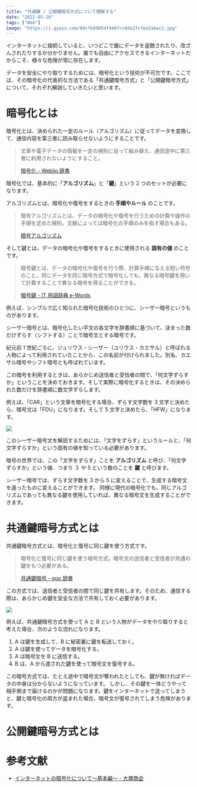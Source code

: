 ```yaml
---
title: "共通鍵 / 公開鍵暗号方式について理解する"
date: "2022-05-20"
tags: ["Web"]
image: "https://i.gyazo.com/60cfb89054f448fcc6da2fcfea2abac1.jpg"
---
```


インターネットに接続していると、いつどこで誰にデータを盗聴されたり、改ざんされたりするか分かりません。誰でも自由にアクセスできるインターネットだからこそ、様々な危険が常に存在します。

データを安全にやり取りするためには、暗号化という技術が不可欠です。ここでは、その暗号化の代表的な方法である「共通鍵暗号方式」と「公開鍵暗号方式」について、それぞれ解説していきたいと思います。

# 暗号化とは

暗号化とは、決められた一定のルール（アルゴリズム）に従ってデータを変換して、通信内容を第三者に読み取らせないようにすることです。

> 文章や電子データの情報を一定の規則に従って組み替え、通信途中に第三者に利用されないようにすること。
>
> [暗号化 - Weblio 辞書](https://www.weblio.jp/content/%E6%9A%97%E5%8F%B7%E5%8C%96)

暗号化では、基本的に「**アルゴリズム**」と「**鍵**」という 2 つのセットが必要になります。

アルゴリズムとは、暗号化や復号をするときの **手順やルール** のことです。

> 暗号アルゴリズムとは、データの暗号化や復号を行うための計算や操作の手順を定めた規則。文脈によっては暗号化の手順のみを指す場合もある。
>
> [暗号アルゴリズム](https://e-words.jp/w/%E6%9A%97%E5%8F%B7%E3%82%A2%E3%83%AB%E3%82%B4%E3%83%AA%E3%82%BA%E3%83%A0.html)

そして鍵とは、データの暗号化や復号をするときに使用される **固有の値** のことです。

> 暗号鍵とは、データの暗号化や復号を行う際、計算手順に与える短い符号のこと。同じデータを同じ暗号方式で暗号化しても、異なる暗号鍵を用いて計算することで異なる暗号を得ることができる。
>
> [暗号鍵 - IT 用語辞典 e-Words](https://e-words.jp/w/%E6%9A%97%E5%8F%B7%E9%8D%B5.html)

例えば、シンプルで広く知られた暗号化技術のひとつに、シーザー暗号というものがあります。

シーザー暗号とは、暗号化したい平文の各文字を辞書順に基づいて、決まった数だけずらす（シフトする）ことで暗号文とする暗号です。

紀元前 1 世紀ごろに、ジュリウス・シーザー（ユリウス・カエサル）と呼ばれる人物によって利用されていたことから、この名前が付けられました。別名、カエサル暗号やシフト暗号とも呼ばれています。

この暗号を利用するときは、あらかじめ送信者と受信者の間で、「何文字ずらすか」ということを決めておきます。そして実際に暗号化するときは、その決められた数だけを辞書順に数文字ずらします。

例えば、「CAR」という文章を暗号化する場合、ずらす文字数を 3 文字と決めたら、暗号文は「FDU」になります。そして 5 文字と決めたら、「HFW」になります。

![](https://storage.googleapis.com/zenn-user-upload/7444202c9b5c-20220612.png)

このシーザー暗号文を解読するためには、「文字をずらす」というルールと、「何文字ずらすか」という固有の値を知っている必要があります。

暗号の世界では、この「文字をずらす」ことを **アルゴリズム** と呼び、「何文字ずらすか」という値、つまり ３ や 5 という数のことを **鍵** と呼びます。

シーザー暗号では、ずらす文字数を 3 から 5 に変えることで、生成する暗号文を違ったものに変えることができます。
同様に現代の暗号化でも、同じアルゴリズムであっても異なる鍵を使用していれば、異なる暗号文を生成することができます。

# 共通鍵暗号方式とは

共通鍵暗号方式とは、暗号化と復号に同じ鍵を使う方式です。

> 暗号化と復号に同じ鍵を使う暗号方式。暗号文の送信者と受信者が共通の鍵をもつ必要がある。
>
> [共通鍵暗号 - goo 辞書](https://dictionary.goo.ne.jp/word/%E5%85%B1%E9%80%9A%E9%8D%B5%E6%9A%97%E5%8F%B7/)

この方式では、送信者と受信者の間で同じ鍵を共有します。そのため、通信する際は、あらかじめ鍵を安全な方法で共有しておく必要があります。

![](https://storage.googleapis.com/zenn-user-upload/ff1f0c715733-20220612.png)

例えば、共通鍵暗号方式を使って A と B という人物がデータをやり取りすると考えた場合、次のような流れになります。

1. A は鍵を生成して、B に秘密裏に鍵を転送しておく。
2. A は鍵を使ってデータを暗号化する。
3. A は暗号文を B に送信する。
4. B は、A から渡された鍵を使って暗号文を復号する。

この暗号方式では、たとえ途中で暗号文が奪われたとしても、鍵が無ければデータの中身は分からないようになっています。
しかし、その鍵を一体どうやって相手側まで届けるのかが問題になります。鍵をインターネットで送ってしまうと、鍵と暗号化の両方が盗まれた場合、暗号文が復号されてしまう危険があります。

# 公開鍵暗号方式とは

# 参考文献

- [インターネットの暗号化について～基本編～ - 大塚商会](https://mypage.otsuka-shokai.co.jp/contents/business-oyakudachi/it-security-course/2018/05.html)
